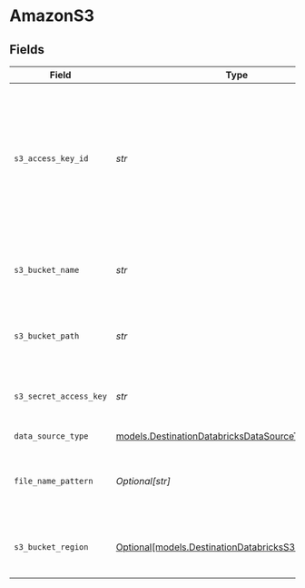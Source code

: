 # AmazonS3


## Fields

| Field                                                                                                                                        | Type                                                                                                                                         | Required                                                                                                                                     | Description                                                                                                                                  | Example                                                                                                                                      |
| -------------------------------------------------------------------------------------------------------------------------------------------- | -------------------------------------------------------------------------------------------------------------------------------------------- | -------------------------------------------------------------------------------------------------------------------------------------------- | -------------------------------------------------------------------------------------------------------------------------------------------- | -------------------------------------------------------------------------------------------------------------------------------------------- |
| `s3_access_key_id`                                                                                                                           | *str*                                                                                                                                        | :heavy_check_mark:                                                                                                                           | The Access Key Id granting allow one to access the above S3 staging bucket. Airbyte requires Read and Write permissions to the given bucket. | A012345678910EXAMPLE                                                                                                                         |
| `s3_bucket_name`                                                                                                                             | *str*                                                                                                                                        | :heavy_check_mark:                                                                                                                           | The name of the S3 bucket to use for intermittent staging of the data.                                                                       | airbyte.staging                                                                                                                              |
| `s3_bucket_path`                                                                                                                             | *str*                                                                                                                                        | :heavy_check_mark:                                                                                                                           | The directory under the S3 bucket where data will be written.                                                                                | data_sync/test                                                                                                                               |
| `s3_secret_access_key`                                                                                                                       | *str*                                                                                                                                        | :heavy_check_mark:                                                                                                                           | The corresponding secret to the above access key id.                                                                                         | a012345678910ABCDEFGH/AbCdEfGhEXAMPLEKEY                                                                                                     |
| `data_source_type`                                                                                                                           | [models.DestinationDatabricksDataSourceType](../models/destinationdatabricksdatasourcetype.md)                                               | :heavy_check_mark:                                                                                                                           | N/A                                                                                                                                          |                                                                                                                                              |
| `file_name_pattern`                                                                                                                          | *Optional[str]*                                                                                                                              | :heavy_minus_sign:                                                                                                                           | The pattern allows you to set the file-name format for the S3 staging file(s)                                                                | {date}                                                                                                                                       |
| `s3_bucket_region`                                                                                                                           | [Optional[models.DestinationDatabricksS3BucketRegion]](../models/destinationdatabrickss3bucketregion.md)                                     | :heavy_minus_sign:                                                                                                                           | The region of the S3 staging bucket to use if utilising a copy strategy.                                                                     |                                                                                                                                              |